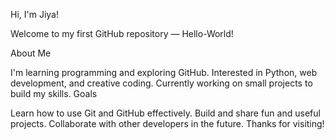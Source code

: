 Hi, I'm Jiya!

Welcome to my first GitHub repository — Hello-World!

About Me

I'm learning programming and exploring GitHub.
Interested in Python, web development, and creative coding.
Currently working on small projects to build my skills.
Goals

Learn how to use Git and GitHub effectively.
Build and share fun and useful projects.
Collaborate with other developers in the future.
Thanks for visiting!
